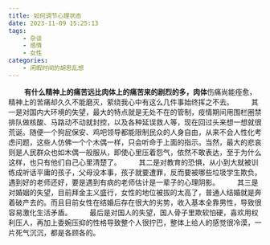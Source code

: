 ```yaml
---
title: 如何调节心理状态
date: 2023-11-09 15:25:13
tags:
    - 杂谈
    - 感情
    - 女性
categories: 
    - 闲暇时间的胡思乱想
---
```


&nbsp;&nbsp;&nbsp;&nbsp;&nbsp;&nbsp;&nbsp;&nbsp;**有什么精神上的痛苦远比肉体上的痛苦来的剧烈的多，肉体**伤痛尚能痊愈，精神上的苦痛却久久不能磨灭，萦绕我心中有这么几件事始终挥之不去。
&nbsp;&nbsp;&nbsp;&nbsp;&nbsp;&nbsp;&nbsp;&nbsp;其一是对国内大环境的失望，最大的特点就是无处不在的管制，疫情期间用围栏圈禁排队做核酸、马路动不动就封控，以及各种延误救人等，现在回过头来想一想就很荒诞。随便一个狗屁保安、鸡吧领导都能限制民众的人身自由，从来不会人性化考虑问题，这些人仿佛一个个木偶一样，只会听命于上面的指示。当然，最大的悲哀则是人民群众也如木偶一般服从，即使心里压着怨气，依然不敢表达，至于为什么这样，也只有他们自己心里清楚了。
&nbsp;&nbsp;&nbsp;&nbsp;&nbsp;&nbsp;&nbsp;&nbsp;其二是对教育的恐惧，从小到大就被训练成听话平庸的孩子，父母没本事，孩子就要遭罪，反而要被哪些垃圾学生欺负。遇到好的老师还好，要是遇到有病的老师估计是一辈子的心理阴影。
&nbsp;&nbsp;&nbsp;&nbsp;&nbsp;&nbsp;&nbsp;&nbsp;其三是对婚姻的失望，目前拜金主义盛行，女性的地位被拔的太高了，普通人结婚就是奔着破产去的。而且目前女性在结婚后存在很大的劣势，收入基本全靠男性，导致很容易激化生活矛盾。
&nbsp;&nbsp;&nbsp;&nbsp;&nbsp;&nbsp;&nbsp;&nbsp;最后是对国人的失望，国人骨子里欺软怕硬，喜欢用权利压人，再加上委婉压抑的性格导致整个人很拧巴，整体上给人的感觉很冷漠，一片死气沉沉，都是各顾各的。